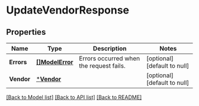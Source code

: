 # UpdateVendorResponse

## Properties
Name | Type | Description | Notes
------------ | ------------- | ------------- | -------------
**Errors** | [**[]ModelError**](Error.md) | Errors occurred when the request fails. | [optional] [default to null]
**Vendor** | [***Vendor**](Vendor.md) |  | [optional] [default to null]

[[Back to Model list]](../README.md#documentation-for-models) [[Back to API list]](../README.md#documentation-for-api-endpoints) [[Back to README]](../README.md)

